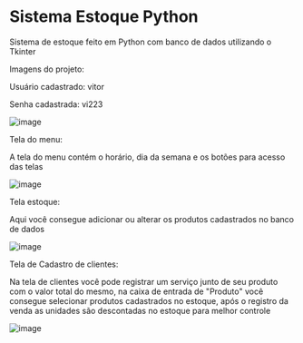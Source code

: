 # Sistema Estoque Python
Sistema de estoque feito em Python com banco de dados utilizando o Tkinter


Imagens do projeto:

Usuário cadastrado: vitor

Senha cadastrada: vi223

![image](https://user-images.githubusercontent.com/108029211/184245194-28f44776-a83c-483e-b67c-b6da6ac0860b.png)



Tela do menu:

A tela do menu contém o horário, dia da semana e os botões para acesso das telas

![image](https://user-images.githubusercontent.com/108029211/184245365-5ebf1d90-2928-4cce-ac88-b4be69ccde33.png)



Tela estoque:

Aqui você consegue adicionar ou alterar os produtos cadastrados no banco de dados 


![image](https://user-images.githubusercontent.com/108029211/184245332-6608c548-4d6b-4165-9f9d-b702096561b8.png)



Tela de Cadastro de clientes:

Na tela de clientes você pode registrar um serviço junto de seu produto com o valor total do mesmo, na caixa de entrada de "Produto" você consegue selecionar produtos cadastrados no estoque, após o registro da venda as unidades são descontadas no estoque para melhor controle

![image](https://user-images.githubusercontent.com/108029211/184245436-0b540a0b-1ca1-4fe8-a561-efeb933b3d48.png)
